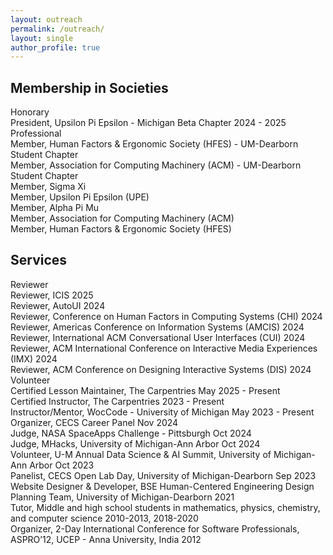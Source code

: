 ```yaml
---
layout: outreach
permalink: /outreach/
layout: single
author_profile: true
---
```

<div class="professional-activities">
  <h2>Membership in Societies</h2>
  <div class="activity-group">
    <div class="group-title">Honorary</div>
    <div class="activity-list">
      <div class="activity-item">
        President, Upsilon Pi Epsilon - Michigan Beta Chapter
        <span class="activity-date">2024 - 2025</span>
      </div>
    </div>
  </div>

  <div class="activity-group">
    <div class="group-title">Professional</div>
    <div class="activity-list">
      <div class="activity-item">
        Member, Human Factors & Ergonomic Society (HFES) - UM-Dearborn Student Chapter
      </div>
      <div class="activity-item">
        Member, Association for Computing Machinery (ACM) - UM-Dearborn Student Chapter
      </div>
      <div class="activity-item">Member, Sigma Xi</div>
      <div class="activity-item">Member, Upsilon Pi Epsilon (UPE)</div>
      <div class="activity-item">Member, Alpha Pi Mu</div>
      <div class="activity-item">Member, Association for Computing Machinery (ACM)</div>
      <div class="activity-item">Member, Human Factors & Ergonomic Society (HFES)</div>
    </div>
  </div>

  <h2>Services</h2>
  <div class="activity-group">
    <div class="group-title">Reviewer</div>
    <div class="activity-list">
      <div class="activity-item">Reviewer, ICIS 2025</div>
      <div class="activity-item">Reviewer, AutoUI 2024</div>
      <div class="activity-item">
        Reviewer, Conference on Human Factors in Computing Systems (CHI)
        <span class="activity-date">2024</span>
      </div>
      <div class="activity-item">
        Reviewer, Americas Conference on Information Systems (AMCIS)
        <span class="activity-date">2024</span>
      </div>
      <div class="activity-item">
        Reviewer, International ACM Conversational User Interfaces (CUI)
        <span class="activity-date">2024</span>
      </div>
      <div class="activity-item">
        Reviewer, ACM International Conference on Interactive Media Experiences (IMX)
        <span class="activity-date">2024</span>
      </div>
      <div class="activity-item">
        Reviewer, ACM Conference on Designing Interactive Systems (DIS)
        <span class="activity-date">2024</span>
      </div>
    </div>
  </div>

  <div class="activity-group">
    <div class="group-title">Volunteer</div>
    <div class="activity-list">    
      <div class="activity-item">Certified Lesson Maintainer, The Carpentries <span class="activity-date">May 2025 - Present</span></div>
      <div class="activity-item">Certified Instructor, The Carpentries <span class="activity-date">2023 - Present</span></div>
      <div class="activity-item">Instructor/Mentor, WocCode - University of Michigan <span class="activity-date">May 2023 - Present</span></div>
      <div class="activity-item">
        Organizer, CECS Career Panel
        <span class="activity-date">Nov 2024</span>
      </div>
      <div class="activity-item">
        Judge, NASA SpaceApps Challenge - Pittsburgh
        <span class="activity-date">Oct 2024</span>
      </div>
      <div class="activity-item">
        Judge, MHacks, University of Michigan-Ann Arbor
        <span class="activity-date">Oct 2024</span>
      </div>
      <div class="activity-item">
        Volunteer, U-M Annual Data Science & AI Summit, University of Michigan-Ann Arbor
        <span class="activity-date">Oct 2023</span>
      </div>
      <div class="activity-item">
        Panelist, CECS Open Lab Day, University of Michigan-Dearborn
        <span class="activity-date">Sep 2023</span>
      </div>
      <div class="activity-item">
        Website Designer & Developer, BSE Human-Centered Engineering Design Planning Team, University of Michigan-Dearborn
        <span class="activity-date">2021</span>
      </div>
      <div class="activity-item">
        Tutor, Middle and high school students in mathematics, physics, chemistry, and computer science
        <span class="activity-date">2010-2013, 2018-2020</span>
      </div>
      <div class="activity-item">
        Organizer, 2-Day International Conference for Software Professionals, ASPRO’12, UCEP - Anna University, India
        <span class="activity-date">2012</span>
      </div>
    </div>
  </div>
</div>